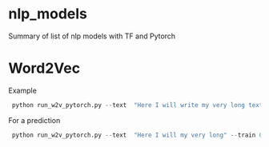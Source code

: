 # nlp_models
Summary of list of nlp models with TF and Pytorch

# Word2Vec

Example 
```python
 python run_w2v_pytorch.py --text  "Here I will write my very long text"
```
For a prediction
```python
 python run_w2v_pytorch.py --text  "Here I will my very long" --train 0
```